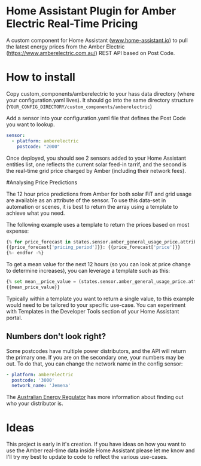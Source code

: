 # Home Assistant Plugin for Amber Electric Real-Time Pricing

A custom component for Home Assistant (www.home-assistant.io) to pull the latest energy prices from the Amber Electric (https://www.amberelectric.com.au/) REST API based on Post Code.

# How to install

Copy custom_components/amberelectric to your hass data directory (where your configuration.yaml lives). It should go into the same directory structure (`YOUR_CONFIG_DIRECTORY/custom_components/amberelectric`)

Add a sensor into your configuration.yaml file that defines the Post Code you want to lookup.

```yaml
sensor:
  - platform: amberelectric
    postcode: "2000"
```

Once deployed, you should see 2 sensors added to your Home Assistant entities list, one reflects the current solar feed-in tarrif, and the second is the real-time grid price charged by Amber (including their network fees).

#Analysing Price Predictions

The 12 hour price predictions from Amber for both solar FiT and grid usage are available as an attribute of the sensor. To use this data-set in automation or scenes, it is best to return the array using a template to achieve what you need.

The following example uses a template to return the prices based on most expense:

```python
{% for price_forecast in states.sensor.amber_general_usage_price.attributes["price_forcecast"] | sort(attribute='price') | reverse %}
{{price_forecast['pricing_period']}}: {{price_forecast['price']}}
{%- endfor -%}
```

To get a mean value for the next 12 hours (so you can look at price change to determine increases), you can leverage a template such as this:

```python
{% set mean__price_value = (states.sensor.amber_general_usage_price.attributes["price_forcecast"] | sum(attribute='price')) /states.sensor.amber_general_usage_price.attributes["price_forcecast"] | length()   %}
{{mean_price_value}}
```

Typically within a template you want to return a single value, to this example would need to be tailored to your specific use-case. You can experiment with Templates in the Developer Tools section of your Home Assistant portal.

## Numbers don't look right?

Some postcodes have multiple power distributors, and the API will return the primary one. If you are on the secondary one, your numbers may be out. To do that, you can change the network name in the config
sensor:
```yaml
- platform: amberelectric
  postcode: '3000'
  network_name: 'Jemena'
```

The [Australian Energy Regulator](https://www.aer.gov.au/consumers/who-is-my-distributor) has more information about finding out who your distributor is.

# Ideas

This project is early in it's creation. If you have ideas on how you want to use the Amber real-time data inside Home Assistant please let me know and I'll try my best to update to code to reflect the various use-cases.
